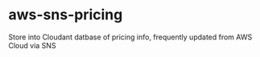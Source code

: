 # aws-sns-pricing
Store into Cloudant datbase of pricing info, frequently updated from AWS Cloud via SNS
